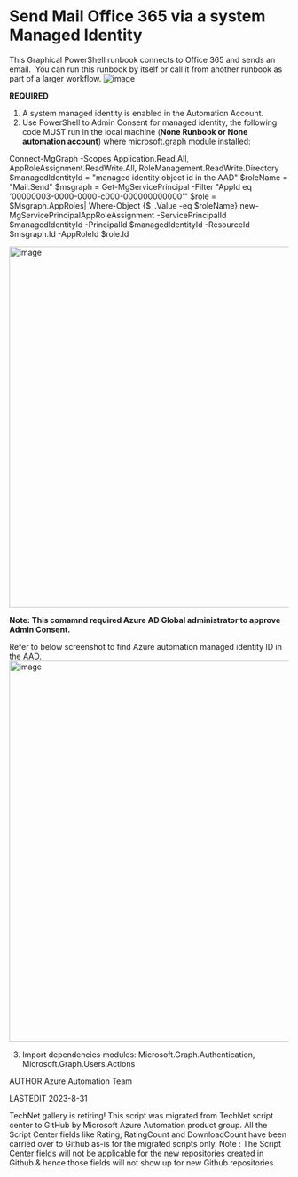 ﻿Send Mail Office 365 via a system Managed Identity
====================

This Graphical PowerShell runbook connects to Office 365 and sends an email.  You can run this runbook by itself or call it from another runbook as part of a larger workflow.
![image](https://github.com/c5245010/send-mail-office-365/assets/98794426/e6fa7906-1cc6-4d46-9e0e-21e41bb0f4c4)


**REQUIRED**
1. A system managed identity is enabled in the Automation Account.
2. Use PowerShell to Admin Consent for managed identity, the following code MUST run in the local machine (**None Runbook or None automation account**) where microsoft.graph module installed:


Connect-MgGraph -Scopes Application.Read.All, AppRoleAssignment.ReadWrite.All, RoleManagement.ReadWrite.Directory
$managedIdentityId = "managed identity object id in the AAD"
$roleName = "Mail.Send"
$msgraph = Get-MgServicePrincipal -Filter "AppId eq '00000003-0000-0000-c000-000000000000'"
$role = $Msgraph.AppRoles| Where-Object {$_.Value -eq $roleName} 
new-MgServicePrincipalAppRoleAssignment -ServicePrincipalId $managedIdentityId -PrincipalId $managedIdentityId -ResourceId $msgraph.Id -AppRoleId $role.Id 

<img width="651" alt="image" src="https://github.com/c5245010/send-mail-office-365/assets/98794426/1d32315b-7ac8-4390-9aa1-3516b0fc0744">


**Note: This comamnd required Azure AD Global administrator to approve Admin Consent.**

Refer to below screenshot to find Azure automation managed identity ID in the AAD.
<img width="687" alt="image" src="https://github.com/c5245010/send-mail-office-365/assets/98794426/36f938bb-0338-4438-9354-70efec97ad77">


3. Import dependencies modules: Microsoft.Graph.Authentication, Microsoft.Graph.Users.Actions


AUTHOR
Azure Automation Team 

LASTEDIT
2023-8-31


TechNet gallery is retiring! This script was migrated from TechNet script center to GitHub by Microsoft Azure Automation product group. All the Script Center fields like Rating, RatingCount and DownloadCount have been carried over to Github as-is for the migrated scripts only. Note : The Script Center fields will not be applicable for the new repositories created in Github & hence those fields will not show up for new Github repositories.
